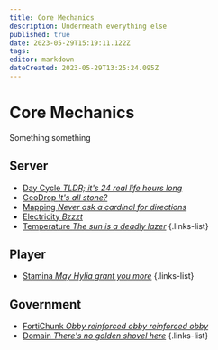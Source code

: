 ```yaml
---
title: Core Mechanics
description: Underneath everything else
published: true
date: 2023-05-29T15:19:11.122Z
tags: 
editor: markdown
dateCreated: 2023-05-29T13:25:24.095Z
---
```


# Core Mechanics
Something something

## Server
- [Day Cycle *TLDR; it's 24 real life hours long*](/guide/core/daycycle)
- [GeoDrop *It's all stone?*](/guide/core/geodrop)
- [Mapping *Never ask a cardinal for directions*](/guide/core/map)
- [Electricity *Bzzzt*](/guide/core/electricity)
- [Temperature *The sun is a deadly lazer*](/guide/core/temperature)
{.links-list}

## Player
- [Stamina *May Hylia grant you more*](/guide/core/stamina)
{.links-list}

## Government
- [FortiChunk *Obby reinforced obby reinforced obby*](/guide/core/fortichunk)
- [Domain *There's no golden shovel here*](/guide/core/domain)
{.links-list}
